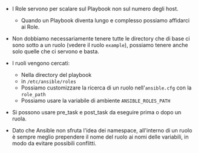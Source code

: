 * I Role servono per scalare sul Playbook non sul numero degli host.
  * Quando un Playbook diventa lungo e complesso possiamo affidarci ai Role.
* Non dobbiamo necessariamente tenere tutte le directory che di base ci sono sotto a un ruolo (vedere il ruolo `example`), possiamo
  tenere anche solo quelle che ci servono e basta.
* I ruoli vengono cercati:
  * Nella directory del playbook
  * in `/etc/ansible/roles`
  * Possiamo customizzare la ricerca di un ruolo nell'`ansible.cfg` con la `role_path`
  * Possiamo usare la variabile di ambiente `ANSIBLE_ROLES_PATH`

* Si possono usare pre_task e post_task da eseguire prima o dopo un ruola.
* Dato che Ansible non sfruta l'idea dei namespace, all'interno di un ruolo è sempre meglio prependere il nome del ruolo ai 
  nomi delle variabili, in modo da evitare possibili conflitti.